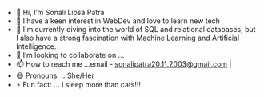 - 👋 Hi, I’m Sonali Lipsa Patra
- 👀 I have a keen interest in WebDev and love to learn new tech 
- 🌱 I'm currently diving into the world of SQL and relational databases, but I also have a strong fascination with Machine Learning and Artificial Intelligence.
- 💞️ I’m looking to collaborate on ...
- 📫 How to reach me ...email - sonalipatra20.11.2003@gmail.com |
- 😄 Pronouns: ...She/Her
- ⚡ Fun fact: ... I sleep more than cats!!!



<!---
Sonalilipsa17375/Sonalilipsa17375 is a ✨ special ✨ repository because its `README.md` (this file) appears on your GitHub profile.
You can click the Preview link to take a look at your changes.
--->
